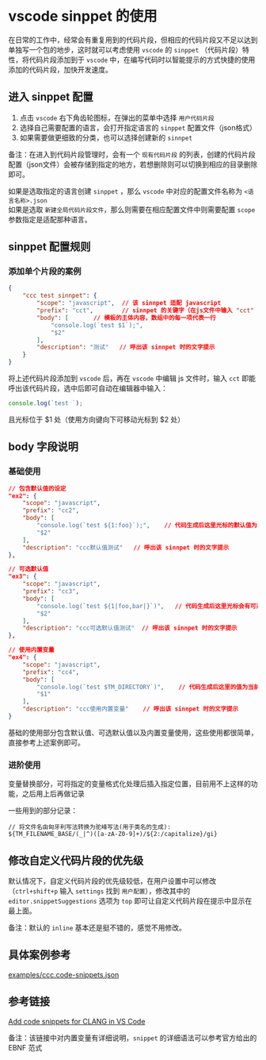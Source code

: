 # vscode sinppet 的使用
在日常的工作中，经常会有重复用到的代码片段，但相应的代码片段又不足以达到单独写一个包的地步，这时就可以考虑使用 `vscode` 的 `sinppet` （代码片段）特性，将代码片段添加到于 `vscode` 中，在编写代码时以智能提示的方式快捷的使用添加的代码片段，加快开发速度。

## 进入 sinppet 配置
1. 点击 `vscode` 右下角齿轮图标，在弹出的菜单中选择 `用户代码片段`  
1. 选择自己需要配置的语言，会打开指定语言的 `sinppet` 配置文件（json格式）  
1. 如果需要做更细致的分类，也可以选择创建新的 `sinnpet`

备注：在进入到代码片段管理时，会有一个 `现有代码片段` 的列表，创建的代码片段配置（json文件）会被存储到指定的地方，若想删除则可以切换到相应的目录删除即可。

如果是选取指定的语言创建 `sinppet` ，那么 `vscode` 中对应的配置文件名称为 `<语言名称>.json`  
如果是选取 `新建全局代码片段文件`，那么则需要在相应配置文件中则需要配置 `scope` 参数指定是适配那种语言。

## sinppet 配置规则
### 添加单个片段的案例
```json
{
    "ccc test sinnpet": {
        "scope": "javascript",  // 该 sinnpet 适配 javascript
        "prefix": "cct",        // sinnpet 的关键字（在js文件中输入 "cct" 时就会出现该 sinnept 的提示 ）
        "body": [       // 模板的主体内容，数组中的每一项代表一行
            "console.log(`test $1`);",
            "$2"
        ],
        "description": "测试"   // 呼出该 sinnpet 时的文字提示
    }
}
```

将上述代码片段添加到 `vscode` 后，再在 `vscode` 中编辑 js 文件时，输入 `cct` 即能呼出该代码片段，选中后即可自动在编辑器中输入：  

```js
console.log(`test `);

```

且光标位于 $1 处（使用方向键向下可移动光标到 $2 处）

## body 字段说明
### 基础使用
```json
// 包含默认值的设定
"ex2": {
    "scope": "javascript",
    "prefix": "cc2",
    "body": [
        "console.log(`test ${1:foo}`);",    // 代码生成后这里光标的默认值为 foo
        "$2"
    ],
    "description": "ccc默认值测试"   // 呼出该 sinnpet 时的文字提示
},

// 可选默认值
"ex3": {
    "scope": "javascript",
    "prefix": "cc3",
    "body": [
        "console.log(`test ${1|foo,bar|}`)",   // 代码生成后这里光标会有可选默认值 foo 与 bar
        "$2"
    ],
    "description": "ccc可选默认值测试"  // 呼出该 sinnpet 时的文字提示
},

// 使用内置变量
"ex4": {
    "scope": "javascript",
    "prefix": "cc4",
    "body": [
        "console.log(`test $TM_DIRECTORY`)",    // 代码生成后这里的值为当前文件所在目录
        "$1"
    ],
    "description": "ccc使用内置变量"    // 呼出该 sinnpet 时的文字提示
}
```

基础的使用部分包含默认值、可选默认值以及内置变量使用，这些使用都很简单，直接参考上述案例即可。

### 进阶使用
变量替换部分，可将指定的变量格式化处理后插入指定位置，目前用不上这样的功能，之后用上后再做记录

一些用到的部分记录：  

```
// 将文件名由匈牙利写法转换为驼峰写法(用于类名的生成):
${TM_FILENAME_BASE/(_|^)([a-zA-Z0-9]+)/${2:/capitalize}/gi}
```

## 修改自定义代码片段的优先级
默认情况下，自定义代码片段的优先级较低，在用户设置中可以修改（`ctrl+shift+p` 输入 `settings` 找到 `用户配置`），修改其中的 `editor.snippetSuggestions` 选项为 `top` 即可让自定义代码片段在提示中显示在最上面。

备注：默认的 `inline` 基本还是挺不错的，感觉不用修改。

## 具体案例参考
[examples/ccc.code-snippets.json](/examples/ccc.code-snippets.json)

## 参考链接
[Add code snippets for CLANG in VS Code](https://blog.csdn.net/maokelong95/article/details/54379046)

备注：该链接中对内置变量有详细说明，`snippet` 的详细语法可以参考官方给出的 EBNF 范式